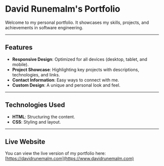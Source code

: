 # David Runemalm's Portfolio

Welcome to my personal portfolio. It showcases my skills, projects, and achievements in software engineering.

---

## Features

- **Responsive Design**: Optimized for all devices (desktop, tablet, and mobile).
- **Project Showcase**: Highlighting key projects with descriptions, technologies, and links.
- **Contact Information**: Easy ways to connect with me.
- **Custom Design**: A unique and personal look and feel.

---

## Technologies Used

- **HTML**: Structuring the content.
- **CSS**: Styling and layout.

---

## Live Website

You can view the live version of my portfolio here: [https://davidrunemalm.com](https://www.davidrunemalm.com)  
